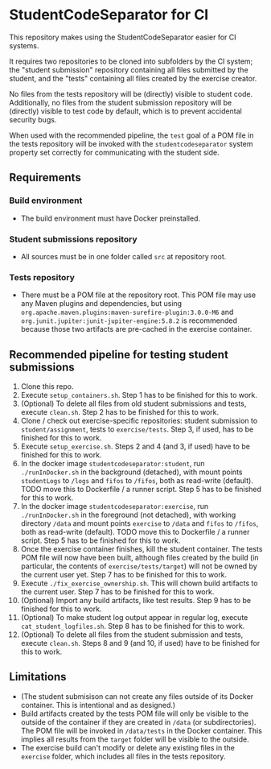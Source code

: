 # StudentCodeSeparator for CI
This repository makes using the StudentCodeSeparator easier for CI systems.

It requires two repositories to be cloned into subfolders by the CI system;
the "student submission" repository containing all files submitted by the student,
and the "tests" containing all files created by the exercise creator.

No files from the tests repository will be (directly) visible to student code.
Additionally, no files from the student submission repository will be (directly) visible to test code by default,
which is to prevent accidental security bugs.

When used with the recommended pipeline, the `test` goal of a POM file in the tests repository
will be invoked with the `studentcodeseparator` system property set correctly for communicating with the student side.

## Requirements

### Build environment
- The build environment must have Docker preinstalled.

### Student submissions repository
- All sources must be in one folder called `src` at repository root.

### Tests repository
- There must be a POM file at the repository root.
  This POM file may use any Maven plugins and dependencies, but using
  `org.apache.maven.plugins:maven-surefire-plugin:3.0.0-M6` and `org.junit.jupiter:junit-jupiter-engine:5.8.2`
  is recommended because those two artifacts are pre-cached in the exercise container.

## Recommended pipeline for testing student submissions
 1. Clone this repo.
 2. Execute `setup_containers.sh`.
     Step 1 has to be finished for this to work.
 3. (Optional) To delete all files from old student submissions and tests, execute `clean.sh`.
     Step 2 has to be finished for this to work.
 4. Clone / check out exercise-specific repositories: student submission to `student/assignment`, tests to `exercise/tests`.
     Step 3, if used, has to be finished for this to work.
 5. Execute `setup_exercise.sh`.
     Steps 2 and 4 (and 3, if used) have to be finished for this to work.
 6. In the docker image `studentcodeseparator:student`, run `./runInDocker.sh` in the background (detached),
    with mount points `studentLogs` to `/logs` and `fifos` to `/fifos`, both as read-write (default).
    TODO move this to Dockerfile / a runner script.
	 Step 5 has to be finished for this to work.
 7. In the docker image `studentcodeseparator:exercise`, run `./runInDocker.sh` in the foreground (not detached),
    with working directory `/data` and mount points `exercise` to `/data` and `fifos` to `/fifos`, both as read-write (default).
    TODO move this to Dockerfile / a runner script.
	 Step 5 has to be finished for this to work.
 8. Once the exercise container finishes, kill the student container.
    The tests POM file will now have been built, although files created by the build
    (in particular, the contents of `exercise/tests/target`) will not be owned by the current user yet.
	 Step 7 has to be finished for this to work.
 9. Execute `./fix_exercise_ownership.sh`. This will chown build artifacts to the current user.
	 Step 7 has to be finished for this to work.
11. (Optional) Import any build artifacts, like test results.
	 Step 9 has to be finished for this to work.
10. (Optional) To make student log output appear in regular log, execute `cat_student_logfiles.sh`.
	 Step 8 has to be finished for this to work.
12. (Optional) To delete all files from the student submission and tests, execute `clean.sh`.
	 Steps 8 and 9 (and 10, if used) have to be finished for this to work.

## Limitations
- (The student submisison can not create any files outside of its Docker container.
  This is intentional and as designed.)
- Build artifacts created by the tests POM file will only be visible to the outside of the container
  if they are created in `/data` (or subdirectories).
  The POM file will be invoked in `/data/tests` in the Docker container.
  This implies all results from the `target` folder will be visible to the outside.
- The exercise build can't modify or delete any existing files in the `exercise` folder,
  which includes all files in the tests repository.
